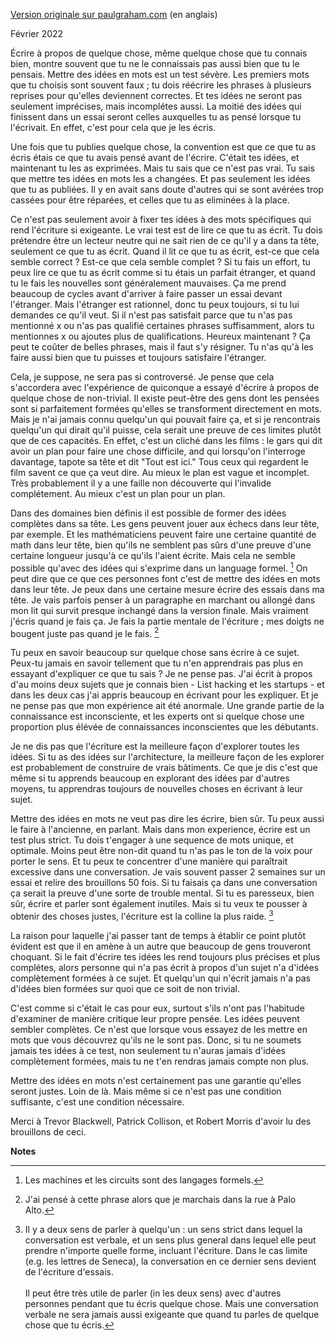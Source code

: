 [Version originale sur paulgraham.com](http://www.paulgraham.com/words.html) (en anglais)

Février 2022

Écrire à propos de quelque chose, même quelque chose que tu connais bien, montre
souvent que tu ne le connaissais pas aussi bien que tu le pensais. Mettre des
idées en mots est un test sévère. Les premiers mots que tu choisis sont souvent
faux ; tu dois réécrire les phrases à plusieurs reprises pour qu'elles
deviennent correctes. Et tes idées ne seront pas seulement imprécises, mais
incomplétes aussi. La moitié des idées qui finissent dans un essai seront celles
auxquelles tu as pensé lorsque tu l'écrivait. En effet, c'est pour cela que je les
écris.

Une fois que tu publies quelque chose, la convention est que ce que tu as écris
étais ce que tu avais pensé avant de l'écrire. C'était tes idées, et maintenant tu
les as exprimées. Mais tu sais que ce n'est pas vrai. Tu sais que mettre tes
idées en mots les a changées. Et pas seulement les idées que tu as publiées. Il y
en avait sans doute d'autres qui se sont avérées trop cassées pour être réparées,
et celles que tu as eliminées à la place.

Ce n'est pas seulement avoir à fixer tes idées à des mots spécifiques qui rend
l'écriture si exigeante. Le vrai test est de lire ce que tu as écrit. Tu dois
prétendre être un lecteur neutre qui ne sait rien de ce qu'il y a dans ta tête,
seulement ce que tu as écrit. Quand il lit ce que tu as écrit, est-ce que cela
semble correct ? Est-ce que cela semble complet ? Si tu fais un effort, tu peux
lire ce que tu as écrit comme si tu étais un parfait étranger, et quand tu le
fais les nouvelles sont généralement mauvaises. Ça me prend beaucoup de cycles
avant d'arriver à faire passer un essai devant l'étranger. Mais l'étranger est
rationnel, donc tu peux toujours, si tu lui demandes ce qu'il veut. Si il n'est
pas satisfait parce que tu n'as pas mentionné x ou n'as pas qualifié certaines
phrases suffisamment, alors tu mentionnes x ou ajoutes plus de qualifications.
Heureux maintenant ? Ça peut te coûter de belles phrases, mais il faut s'y
résigner. Tu n'as qu'à les faire aussi bien que tu puisses et toujours
satisfaire l'étranger.

Cela, je suppose, ne sera pas si controversé. Je pense que cela s'accordera avec
l'expérience de quiconque a essayé d'écrire à propos de quelque chose de
non-trivial. Il existe peut-être des gens dont les pensées sont si parfaitement
formées qu'elles se transforment directement en mots. Mais je n'ai jamais connu
quelqu'un qui pouvait faire ça, et si je rencontrais quelqu'un qui dirait qu'il
puisse, cela serait une preuve de ces limites plutôt que de ces capacités. En
effet, c'est un cliché dans les films : le gars qui dit avoir un plan pour faire
une chose difficile, and qui lorsqu'on l'interroge davantage, tapote sa tête et
dit "Tout est ici." Tous ceux qui regardent le film savent ce que ça veut dire.
Au mieux le plan est vague et incomplet. Très probablement il y a une faille non
découverte qui l'invalide complétement. Au mieux c'est un plan pour un plan.

Dans des domaines bien définis il est possible de former des idées complètes
dans sa tête. Les gens peuvent jouer aux échecs dans leur tête, par exemple. Et
les mathématiciens peuvent faire une certaine quantité de math dans leur tête,
bien qu'ils ne semblent pas sûrs d'une preuve d'une certaine longueur jusqu'à ce
qu'ils l'aient écrite. Mais cela ne semble possible qu'avec des idées qui
s'exprime dans un language formel. [^1] On peut dire que ce que ces personnes
font c'est de mettre des idées en mots dans leur tête. Je peux dans une certaine
mesure écrire des essais dans ma tête. Je vais parfois penser à un paragraphe en
marchant ou allongé dans mon lit qui survit presque inchangé dans la version
finale. Mais vraiment j'écris quand je fais ça. Je fais la partie mentale de
l'écriture ; mes doigts ne bougent juste pas quand je le fais. [^2]

Tu peux en savoir beaucoup sur quelque chose sans écrire à ce sujet. Peux-tu
jamais en savoir tellement que tu n'en apprendrais pas plus en essayant
d'expliquer ce que tu sais ? Je ne pense pas. J'ai écrit à propos d'au moins
deux sujets que je connais bien - List hacking et les startups - et dans les
deux cas j'ai appris beaucoup en écrivant pour les expliquer. Et je ne pense pas
que mon expérience ait été anormale. Une grande partie de la connaissance est
inconsciente, et les experts ont si quelque chose une proportion plus élévée de
connaissances inconscientes que les débutants.

Je ne dis pas que l'écriture est la meilleure façon d'explorer toutes les idées.
Si tu as des idées sur l'architecture, la meilleure façon de les explorer
est probablement de construire de vrais bâtiments. Ce que je dis c'est que même
si tu apprends beaucoup en explorant des idées par d'autres moyens, tu
apprendras toujours de nouvelles choses en écrivant à leur sujet.

Mettre des idées en mots ne veut pas dire les écrire, bien sûr. Tu peux aussi le
faire à l'ancienne, en parlant. Mais dans mon experience, écrire est un test
plus strict. Tu dois t'engager à une sequence de mots unique, et optimale. Moins
peut être non-dit quand tu n'as pas le ton de la voix pour porter le sens. Et tu
peux te concentrer d'une manière qui paraîtrait excessive dans une conversation.
Je vais souvent passer 2 semaines sur un essai et relire des brouillons 50 fois.
Si tu faisais ça dans une conversation ça serait la preuve d'une sorte de
trouble mental. Si tu es paresseux, bien sûr, écrire et parler sont également
inutiles. Mais si tu veux te pousser à obtenir des choses justes, l'écriture est
la colline la plus raide. [^3]

La raison pour laquelle j'ai passer tant de temps à établir ce point plutôt
évident est que il en amène à un autre que beaucoup de gens trouveront choquant.
Si le fait d'écrire tes idées les rend toujours plus précises et plus complétes,
alors personne qui n'a pas écrit à propos d'un sujet n'a d'idées complètement
formées à ce sujet. Et quelqu'un qui n'écrit jamais n'a pas d'idées bien formées
sur quoi que ce soit de non trivial.

C'est comme si c'était le cas pour eux, surtout s'ils n'ont pas l'habitude
d'examiner de manière critique leur propre pensée. Les idées peuvent sembler
complètes. Ce n'est que lorsque vous essayez de les mettre en mots que vous
découvrez qu'ils ne le sont pas. Donc, si tu ne soumets jamais tes idées à
ce test, non seulement tu n'auras jamais d'idées complètement formées, mais
tu ne t'en rendras jamais compte non plus.

Mettre des idées en mots n'est certainement pas une garantie qu'elles seront
justes. Loin de là. Mais même si ce n'est pas une condition suffisante, c'est
une condition nécessaire.

<p class="text-gray-400">Merci à Trevor Blackwell, Patrick Collison, et
Robert Morris d'avoir lu des brouillons de ceci.</p>

**Notes**

[^1]: Les machines et les circuits sont des langages formels.
[^2]: J'ai pensé à cette phrase alors que je marchais dans la rue à Palo Alto.
[^3]:
    Il y a deux sens de parler à quelqu'un : un sens strict dans lequel la
    conversation est verbale, et un sens plus general dans lequel elle peut
    prendre n'importe quelle forme, incluant l'écriture. Dans le cas limite (e.g.
    les lettres de Seneca), la conversation en ce dernier sens devient de
    l'écriture d'essais.
    <br><br>
    Il peut être très utile de parler (in les deux sens) avec d'autres
    personnes pendant que tu écris quelque chose. Mais une conversation
    verbale ne sera jamais aussi exigeante que quand tu parles de quelque
    chose que tu écris.
